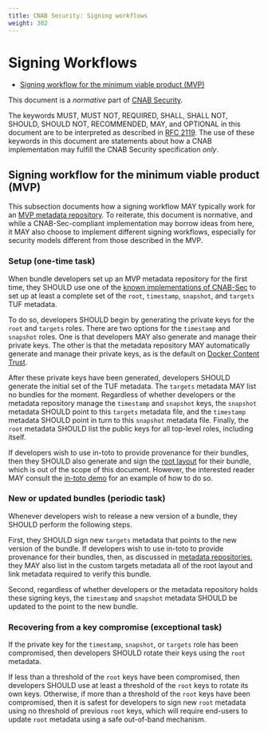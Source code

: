 ```yaml
---
title: CNAB Security: Signing workflows
weight: 302
---
```


# Signing Workflows

* [Signing workflow for the minimum viable product (MVP)](#signing-workflow-for-the-minimum-viable-product-mvp)

This document is a _normative_ part of [CNAB Security](300-CNAB-security.md).

The keywords MUST, MUST NOT, REQUIRED, SHALL, SHALL NOT, SHOULD, SHOULD NOT, RECOMMENDED, MAY, and OPTIONAL in this document are to be interpreted as described in [RFC 2119](https://tools.ietf.org/html/rfc2119). The use of these keywords in this document are statements about how a CNAB implementation may fulfill the CNAB Security specification _only_.

## Signing workflow for the minimum viable product (MVP)

This subsection documents how a signing workflow MAY typically work for an [MVP metadata repository](301-metadata-repositories.md). To reiterate, this document is normative, and while a CNAB-Sec-compliant implementation may borrow ideas from here, it MAY also choose to implement different signing workflows, especially for security models different from those described in the MVP.

### Setup (one-time task)

When bundle developers set up an MVP metadata repository for the first time, they SHOULD use one of the [known implementations of CNAB-Sec](304-known-implementations) to set up at least a complete set of the `root`, `timestamp`, `snapshot`, and `targets` TUF metadata.

To do so, developers SHOULD begin by generating the private keys for the `root` and `targets` roles. There are two options for the `timestamp` and `snapshot` roles. One is that developers MAY also generate and manage their private keys. The other is that the metadata repository MAY automatically generate and manage their private keys, as is the default on [Docker Content Trust](https://docs.docker.com/engine/security/trust/trust_key_mng/).

After these private keys have been generated, developers SHOULD generate the initial set of the TUF metadata. The `targets` metadata MAY list no bundles for the moment. Regardless of whether developers or the metadata repository manage the `timestamp` and `snapshot` keys, the `snapshot` metadata SHOULD point to this `targets` metadata file, and the `timestamp` metadata SHOULD point in turn to this `snapshot` metadata file. Finally, the `root` metadata SHOULD list the public keys for all top-level roles, including itself.

If developers wish to use in-toto to provide provenance for their bundles, then they SHOULD also generate and sign the [root layout](https://github.com/in-toto/docs/blob/master/in-toto-spec.md#43-file-formats-layout) for their bundle, which is out of the scope of this document. However, the interested reader MAY consult the [in-toto demo](https://github.com/in-toto/demo) for an example of how to do so.

### New or updated bundles (periodic task)

Whenever developers wish to release a new version of a bundle, they SHOULD perform the following steps.

First, they SHOULD sign new `targets` metadata that points to the new version of the bundle. If developers wish to use in-toto to provide provenance for their bundles, then, as discussed in [metadata repositories](301-metadata-repositories.md), they MAY also list in the custom targets metadata all of the root layout and link metadata required to verify this bundle.

Second, regardless of whether developers or the metadata repository holds these signing keys, the `timestamp` and `snapshot` metadata SHOULD be updated to the point to the new bundle.

### Recovering from a key compromise (exceptional task)

If the private key for the `timestamp`, `snapshot`, or `targets` role has been compromised, then developers SHOULD rotate their keys using the `root` metadata.

If less than a threshold of the `root` keys have been compromised, then developers SHOULD use at least a threshold of the `root` keys to rotate its own keys. Otherwise, if more than a threshold of the `root` keys have been compromised, then it is safest for developers to sign new `root` metadata using no threshold of previous `root` keys, which will require end-users to update `root` metadata using a safe out-of-band mechanism.
